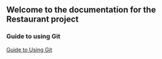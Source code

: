 ## Welcome to the documentation for the Restaurant project

### Guide to using Git

[Guide to Using Git](git.html)